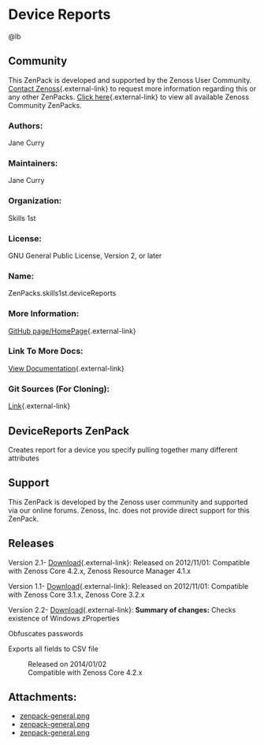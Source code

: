 # Device Reports

@lb[](img/zenpack-zenpack-general.png)

## Community

This ZenPack is developed and supported by the Zenoss User Community.
[Contact Zenoss](https://tryit.zenoss.com/zenpack-contact/){.external-link} to
request more information regarding this or any other ZenPacks. [Click here](https://zenoss.com/product/zenpacks?f%5B0%5D=im_field_zenpack_category:1021){.external-link} to
view all available Zenoss Community ZenPacks.

### Authors:

Jane Curry

### Maintainers:

Jane Curry

### Organization:

Skills 1st

### License:

GNU General Public License, Version 2, or later

### Name:

ZenPacks.skills1st.deviceReports

### More Information:

[GitHub page/HomePage](https://github.com/jcurry/ZenPacks.skills1st.deviceReports){.external-link}

### Link To More Docs:

[View Documentation](https://github.com/jcurry/ZenPacks.skills1st.deviceReports){.external-link}

### Git Sources (For Cloning):

[Link](https://github.com/jcurry/ZenPacks.skills1st.deviceReports){.external-link}

## DeviceReports ZenPack

Creates report for a device you specify pulling together many different
attributes

## Support

This ZenPack is developed by the Zenoss user community and supported via
our online forums. Zenoss, Inc. does not provide direct support for this
ZenPack.

## Releases

Version 2.1- [Download](https://storage.googleapis.com/zenpacks/ZenPacks.skills1st.deviceReports/2.1/ZenPacks.skills1st.deviceReports-2.1.egg){.external-link}:   Released on 2012/11/01:   Compatible with Zenoss Core 4.2.x, Zenoss Resource Manager 4.1.x

<!-- -->

Version 1.1- [Download](https://storage.googleapis.com/zenpacks/ZenPacks.skills1st.deviceReports/1.1/ZenPacks.skills1st.deviceReports-1.1.egg){.external-link}:   Released on 2012/11/01:   Compatible with Zenoss Core 3.1.x, Zenoss Core 3.2.x

<!-- -->

Version 2.2- [Download](https://storage.googleapis.com/zenpacks/ZenPacks.skills1st.deviceReports/2.2/ZenPacks.skills1st.deviceReports-2.2.egg){.external-link}:   **Summary of changes:** Checks existence of Windows zProperties

Obfuscates passwords

Exports all fields to CSV file

<dl markdown="1">
<dd markdown="1">
Released on 2014/01/02
</dd>
<dd markdown="1">
Compatible with Zenoss Core 4.2.x
</dd>
</dl>

## Attachments:

-   [zenpack-general.png](img/zenpack-zenpack-general.png)
-   [zenpack-general.png](img/zenpack-zenpack-general.png)
-   [zenpack-general.png](img/zenpack-zenpack-general.png)

